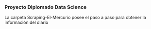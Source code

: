 ### Proyecto Diplomado Data Science
La carpeta Scraping-El-Mercurio posee el paso a paso para obtener la información del diario